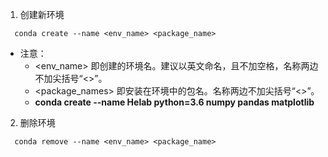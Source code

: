 1. 创建新环境
```
  conda create --name <env_name> <package_name>
```
- 注意：
  - <env_name> 即创建的环境名。建议以英文命名，且不加空格，名称两边不加尖括号“<>”。
  - <package_names> 即安装在环境中的包名。名称两边不加尖括号“<>”。
  - **conda create --name Helab python=3.6 numpy pandas matplotlib**

2. 删除环境
```
  conda remove --name <env_name> <package_name>
```
